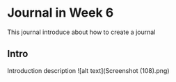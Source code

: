 # Journal in Week 6
This journal introduce about how to create a journal
## Intro
Introduction description
![alt text](Screenshot (108).png)